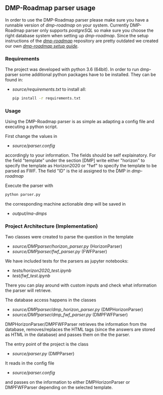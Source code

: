 ## DMP-Roadmap parser usage
In order to use the DMP-Roadmap parser please make sure you have a runnable version of *dmp-roadmap* on your system. Currently DMP-Roadmap parser only supports *postgreSQL* so make sure you choose the right database system when setting up *dmp-roadmap*. Since the setup instructions of the *[dmp-roadmap](https://github.com/DMPRoadmap/roadmap)* repository are pretty outdated we created our own *[dmp-roadmap setup guide](dmp-roadmap_setup.md)*.

### Requirements
The project was developed with python 3.6 (64bit). In order to run dmp-parser some additional python packages have to be installed. They can be found in:
* *source/requirements.txt*
  to install all:
  ```bash
  pip install -r requirements.txt
  ```

### Usage
Using the DMP-Roadmap parser is as simple as adapting a config file and executing a python script.

First change the values in
* *source/parser.config*

accordingly to your information. The fields should be self explainatory. For the field "template" under the section [DMP] write either "horizon" to specify the template as Horizon2020 or "fwf" to specify the template to be parsed as FWF. The field "ID" is the id assigned to the DMP in *dmp-roadmap*

Execute the parser with
  ```bash
  python parser.py
  ```

the corresponding machine actionable dmp will be saved in
* *output/ma-dmps*


### Project Architecture (Implementation)
Two classes were created to parse the question in the template
* *source/DMPparser/horizon_parser.py* (HorizonParser)
* *source/DMPparser/fwf_parser.py* (FWFParser)

We have included tests for the parsers as jupyter notebooks:
* *tests/horizon2020_test.ipynb*
* *test/fwf_test.ipynb*

There you can play around with custom inputs and check what information the parser will retrieve.

The database access happens in the classes
* *source/DMPparser/dmp_horizon_parser.py* (DMPHorizonParser)
* *source/DMPparser/dmp_fwf_parser.py* (DMPFWFParser)

DMPHorizonParser/DMPFWFParser retrieves the information from the database, removes/replaces the HTML tags (since the answers are stored as HTML in the database) and passes them on the the parser.

The entry point of the project is the class
* *source/parser.py* (DMPParser)

It reads in the config file
* *source/parser.config*

and passes on the information to either DMPHorizonParser or DMPFWFParser depending on the selected template.

